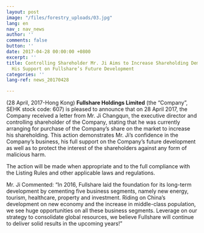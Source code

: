 ```yaml
---
layout: post
image: "/files/forestry_uploads/03.jpg"
lang: en
nav_: nav_news
author: ''
comments: false
button: ''
date: 2017-04-28 00:00:00 +0800
excerpt: ''
title: Controlling Shareholder Mr. Ji Aims to Increase Shareholding Demonstrating
  His Support on Fullshare’s Future Development
categories: ''
lang-ref: news_20170428

---
```

(28 April, 2017-Hong Kong) **Fullshare Holdings Limited** (the “Company”, SEHK stock code: 607) is pleased to announce that on 28 April 2017, the Company received a letter from Mr. Ji Changqun, the executive director and controlling shareholder of the Company, stating that he was currently arranging for purchase of the Company’s share on the market to increase his shareholding. This action demonstrates Mr. Ji’s confidence in the Company’s business, his full support on the Company’s future development as well as to protect the interest of the shareholders against any form of malicious harm.

The action will be made when appropriate and to the full compliance with the Listing Rules and other applicable laws and regulations.

Mr. Ji Commented: “In 2016, Fullshare laid the foundation for its long-term development by cementing five business segments, namely new energy, tourism, healthcare, property and investment. Riding on China’s development on new economy and the increase in middle-class population, we see huge opportunities on all these business segments. Leverage on our strategy to consolidate global resources, we believe Fullshare will continue to deliver solid results in the upcoming years!”